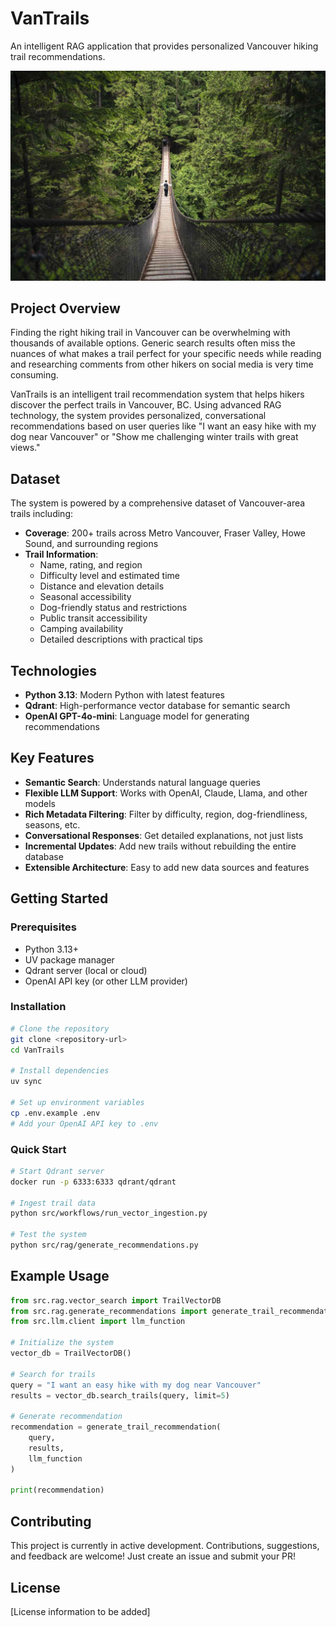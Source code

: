 # VanTrails

An intelligent RAG application that provides personalized Vancouver hiking trail recommendations.

![VanTrails Cover](images/cover.jpg)

## Project Overview

Finding the right hiking trail in Vancouver can be overwhelming with thousands of available options. Generic search results often miss the nuances of what makes a trail perfect for your specific needs while reading and researching comments from other hikers on social media is very time consuming.

VanTrails is an intelligent trail recommendation system that helps hikers discover the perfect trails in Vancouver, BC. Using advanced RAG technology, the system provides personalized, conversational recommendations based on user queries like "I want an easy hike with my dog near Vancouver" or "Show me challenging winter trails with great views."

## Dataset

The system is powered by a comprehensive dataset of Vancouver-area trails including:

- **Coverage**: 200+ trails across Metro Vancouver, Fraser Valley, Howe Sound, and surrounding regions
- **Trail Information**:
  - Name, rating, and region
  - Difficulty level and estimated time
  - Distance and elevation details
  - Seasonal accessibility
  - Dog-friendly status and restrictions
  - Public transit accessibility
  - Camping availability
  - Detailed descriptions with practical tips

## Technologies

- **Python 3.13**: Modern Python with latest features
- **Qdrant**: High-performance vector database for semantic search
- **OpenAI GPT-4o-mini**: Language model for generating recommendations

## Key Features

- **Semantic Search**: Understands natural language queries
- **Flexible LLM Support**: Works with OpenAI, Claude, Llama, and other models
- **Rich Metadata Filtering**: Filter by difficulty, region, dog-friendliness, seasons, etc.
- **Conversational Responses**: Get detailed explanations, not just lists
- **Incremental Updates**: Add new trails without rebuilding the entire database
- **Extensible Architecture**: Easy to add new data sources and features

## Getting Started

### Prerequisites
- Python 3.13+
- UV package manager
- Qdrant server (local or cloud)
- OpenAI API key (or other LLM provider)

### Installation
```bash
# Clone the repository
git clone <repository-url>
cd VanTrails

# Install dependencies
uv sync

# Set up environment variables
cp .env.example .env
# Add your OpenAI API key to .env
```

### Quick Start
```bash
# Start Qdrant server
docker run -p 6333:6333 qdrant/qdrant

# Ingest trail data
python src/workflows/run_vector_ingestion.py

# Test the system
python src/rag/generate_recommendations.py
```

## Example Usage

```python
from src.rag.vector_search import TrailVectorDB
from src.rag.generate_recommendations import generate_trail_recommendation
from src.llm.client import llm_function

# Initialize the system
vector_db = TrailVectorDB()

# Search for trails
query = "I want an easy hike with my dog near Vancouver"
results = vector_db.search_trails(query, limit=5)

# Generate recommendation
recommendation = generate_trail_recommendation(
    query, 
    results,
    llm_function
)

print(recommendation)
```

## Contributing

This project is currently in active development. Contributions, suggestions, and feedback are welcome! Just create an issue and submit your PR!

## License

[License information to be added]
